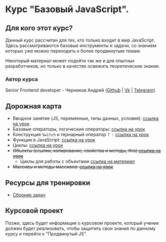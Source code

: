 # Курс "Базовый JavaScript".

## Для кого этот курс?

Данный курс рассчитан для тех, кто только входит в мир JavaScript.
Здесь рассматриваются базовые инструменты и задачи, со знанием которых уже можно переходить к более продвинутым темам.

Некоторый материал может подойти так же и для опытных разработчиков, но только в качестве освежить теоретические знания.

### Автор курса

Senior Frontend developer - Черников Андрей ([Github]() | [Vk]() | [Telegram]())

## Дорожная карта

- Вводное занятие (JS, переменные, типы данных,
  условия): [ссылка на урок](https://github.com/Mistrade/mistrade_basic_js_course/blob/main/1_base/0_what_is_JS/what_is_js.md)
- Базовые операторы, логические
  операторы: [ссылка на урок](https://github.com/Mistrade/mistrade_basic_js_course/blob/main/1_base/2_operators.md)
- Конструкция `Switch` и тернарный
  оператор `? :` [ссылка на урок](https://github.com/Mistrade/mistrade_basic_js_course/blob/main/1_base/3_switch_ternar.md)
- Функции в
  JavaScript: [ссылка на урок](https://github.com/Mistrade/mistrade_basic_js_course/blob/main/1_base/1_functions/functions.md)
- Циклы: [ссылка на урок](https://github.com/Mistrade/mistrade_basic_js_course/blob/main/3_cycles/basic_cycles.md)
- ~~Объекты (ссылки, копирование, свойства и методы, this) [ссылка на урок]()~~
    - Циклы для работы с
      объектами [ссылка на материал](https://github.com/Mistrade/mistrade_basic_js_course/blob/main/4_objects/2_object_loop.md)
- ~~Массивы и методы массивов: [ссылка на урок]()~~

## Ресурсы для тренировки

- [Сборник задач](https://github.com/Mistrade/mistrade_js_tasks)

## Курсовой проект

Позже, здесь будет информация о курсовом проекте, который ученик должен будет реализовать, чтобы защитить свои
знания по данному курсу и перейти к "Продвинутый JS".